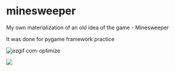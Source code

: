 # minesweeper

My own materialization of an old idea of the game - Minesweeper

It was done for pygame framework practice

![ezgif com-optimize](https://user-images.githubusercontent.com/74842027/113521956-50a00300-959d-11eb-9c24-cbbf3122a84d.gif)
<p>
<img src="https://user-images.githubusercontent.com/74842027/114154549-d070f900-9920-11eb-8465-751b5cd07e64.png">
</p>
